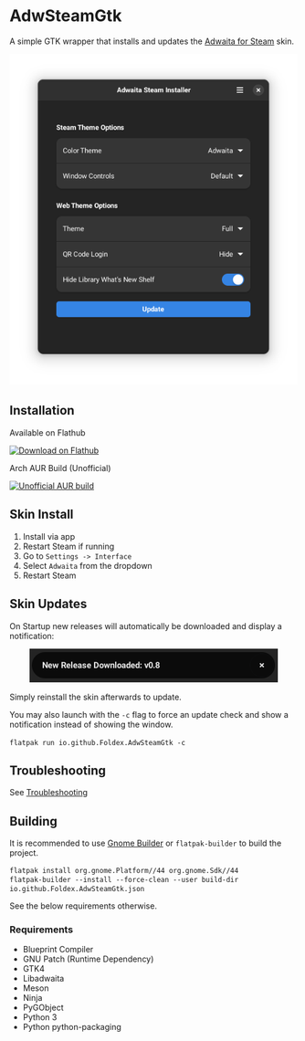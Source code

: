 # AdwSteamGtk

A simple GTK wrapper that installs and updates the [Adwaita for Steam](https://github.com/tkashkin/Adwaita-for-Steam) skin.

<p align="center"><img src="img/screen.png?raw=true" /></p>

## Installation

Available on Flathub

<a href="https://flathub.org/apps/details/io.github.Foldex.AdwSteamGtk">
    <img width="200" alt="Download on Flathub" src="https://flathub.org/assets/badges/flathub-badge-i-en.svg"/>
</a>

<br/>

Arch AUR Build (Unofficial)

<a href="https://aur.archlinux.org/packages/adwsteamgtk">
    <img width="200" alt="Unofficial AUR build" src="https://img.shields.io/aur/version/adwsteamgtk?style=for-the-badge">
</a>

## Skin Install

1. Install via app
2. Restart Steam if running
3. Go to `Settings -> Interface`
4. Select `Adwaita` from the dropdown
5. Restart Steam

## Skin Updates

On Startup new releases will automatically be downloaded and display a notification:

<p align="center"><img src="img/update.png?raw=true" /></p>

Simply reinstall the skin afterwards to update.

You may also launch with the `-c` flag to force an update check and show a notification instead of showing the window.

`flatpak run io.github.Foldex.AdwSteamGtk -c`

## Troubleshooting

See [Troubleshooting](https://github.com/Foldex/AdwSteamGtk/wiki/Troubleshooting)

## Building

It is recommended to use [Gnome Builder](https://wiki.gnome.org/Apps/Builder) or `flatpak-builder` to build the project.

```
flatpak install org.gnome.Platform//44 org.gnome.Sdk//44
flatpak-builder --install --force-clean --user build-dir io.github.Foldex.AdwSteamGtk.json
```

See the below requirements otherwise.

### Requirements

- Blueprint Compiler
- GNU Patch (Runtime Dependency)
- GTK4
- Libadwaita
- Meson
- Ninja
- PyGObject
- Python 3
- Python python-packaging

